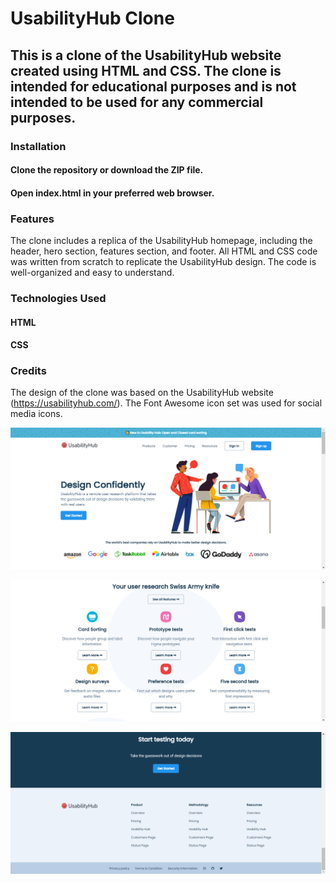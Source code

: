  # UsabilityHub Clone
## This is a clone of the UsabilityHub website created using HTML and CSS. The clone is intended for educational purposes and is not intended to be used for any commercial purposes.

### Installation
#### Clone the repository or download the ZIP file.
#### Open index.html in your preferred web browser.
### Features
 The clone includes a replica of the UsabilityHub homepage, including the header, hero section, features section, and footer.
 All HTML and CSS code was written from scratch to replicate the UsabilityHub design.
 The code is well-organized and easy to understand.
### Technologies Used
#### HTML
#### CSS
### Credits
The design of the clone was based on the UsabilityHub website (https://usabilityhub.com/).
The Font Awesome icon set was used for social media icons.


![](assets/img1.png)

![](assets/img2.png)

![](assets/img3.png)
